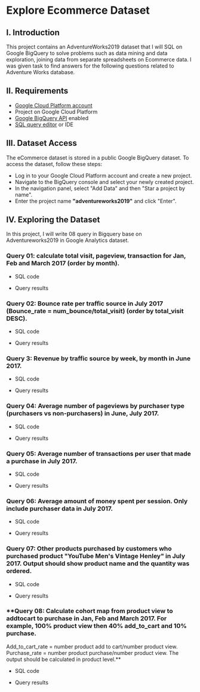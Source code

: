 # Explore Ecommerce Dataset

## **I. Introduction**

This project contains an AdventureWorks2019 dataset that I will SQL on Google BigQuery to solve problems such as data mining and data exploration, joining data from separate spreadsheets on Ecommerce data. I was given task to find answers for the following questions related to Adventure Works database.

## **II. Requirements**

- [Google Cloud Platform account](https://cloud.google.com/)
- Project on Google Cloud Platform
- [Google BigQuery API](https://cloud.google.com/bigquery/docs/enable-transfer-service#:~:text=Enable%20the%20BigQuery%20Data%20Transfer%20Service,-Before%20you%20can&text=Open%20the%20BigQuery%20Data%20Transfer,Click%20the%20ENABLE%20button.) enabled
- [SQL query editor](https://cloud.google.com/monitoring/mql/query-editor) or IDE

## **III. Dataset Access**

The eCommerce dataset is stored in a public Google BigQuery dataset. To access the dataset, follow these steps:

- Log in to your Google Cloud Platform account and create a new project.
- Navigate to the BigQuery console and select your newly created project.
- In the navigation panel, select "Add Data" and then "Star a project by name".
- Enter the project name **"adventureworks2019"** and click "Enter".

## **IV. Exploring the Dataset**

In this project, I will write 08 query in Bigquery base on Adventureworks2019 in Google Analytics dataset. 

### **Query 01: calculate total visit, pageview, transaction for Jan, Feb and March 2017 (order by month).** 

- SQL code

- Query results

### **Query 02: Bounce rate per traffic source in July 2017 (Bounce_rate = num_bounce/total_visit) (order by total_visit DESC).** 

- SQL code

- Query results

### **Query 3: Revenue by traffic source by week, by month in June 2017.** 

- SQL code

- Query results

### **Query 04: Average number of pageviews by purchaser type (purchasers vs non-purchasers) in June, July 2017.**

- SQL code

- Query results

### **Query 05: Average number of transactions per user that made a purchase in July 2017.** 

- SQL code

- Query results

### **Query 06: Average amount of money spent per session. Only include purchaser data in July 2017.** 

- SQL code

- Query results

### **Query 07: Other products purchased by customers who purchased product "YouTube Men's Vintage Henley" in July 2017. Output should show product name and the quantity was ordered.**

- SQL code

- Query results

### **Query 08: Calculate cohort map from product view to addtocart to purchase in Jan, Feb and March 2017. For example, 100% product view then 40% add_to_cart and 10% purchase.
Add_to_cart_rate = number product  add to cart/number product view. Purchase_rate = number product purchase/number product view. The output should be calculated in product level.**

- SQL code

- Query results
